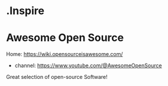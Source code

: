 # .Inspire
# Awesome Open Source
Home: https://wiki.opensourceisawesome.com/
- channel: https://www.youtube.com/@AwesomeOpenSource

Great selection of open-source Software!
